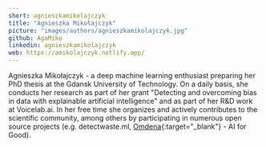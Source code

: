 ```yaml
---
short: agnieszkamikolajczyk
title: "Agnieszka Mikołajczyk"
picture: "images/authors/agnieszkamikolajczyk.jpg"
github: AgaMiko
linkedin: agnieszkamikolajczyk
web: https://amikolajczyk.netlify.app/
---
```


Agnieszka Mikołajczyk - a deep machine learning enthusiast preparing her PhD thesis at the
Gdansk University of Technology. On a daily basis, she conducts her research as part of her grant
"Detecting and overcoming bias in data with explainable artificial intelligence" and as part of her 
R&D work at Voicelab.ai. In her free time she organizes and actively contributes to the scientific community,
among others by participating in numerous open source projects (e.g. detectwaste.ml,
[Omdena](https://omdena.com/){:target="_blank"} - AI for Good).
